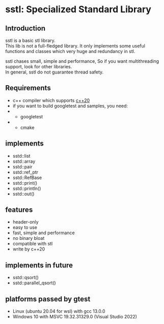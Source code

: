 # sstl: Specialized Standard Library

## Introduction
sstl is a basic stl library.<br>
This lib is not a full-fledged library. It only implements some useful functions and classes 
which very huge and redundancy in stl.

sstl chases small, simple and performance, So if you want multithreading support, 
look for other libraries.<br>
In general, sstl do not guarantee thread safety.


## Requirements
* c++ compiler which supports [c++20](https://en.cppreference.com/w/cpp/20)
* if you want to build googletest and samples, you need:
* - googletest
* - cmake

## implements
* sstd::list
* sstd::array
* sstd::pair
* sstd::ref_ptr
* sstd::RefBase
* sstd::print()
* sstd::println()
* sstd::out()

## features
* header-only
* easy to use
* fast, simple and performance
* no binary bloat
* compatible with stl
* write by c++20

## implements in future
* sstd::qsort()
* sstd::parallel_qsort()

## platforms passed by gtest
* Linux (ubuntu 20.04 for wsl) with gcc 13.0.0
* Windows 10 with MSVC 19.32.31329.0 (Visual Studio 2022)
